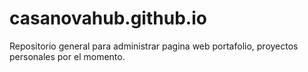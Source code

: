 # casanovahub.github.io

Repositorio general para administrar pagina web portafolio, proyectos personales por el momento.
